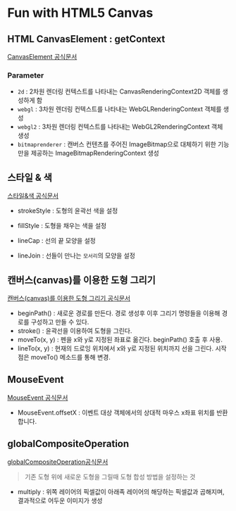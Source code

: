 



# Fun with HTML5 Canvas





## HTML CanvasElement : getContext

[CanvasElement 공식문서](https://developer.mozilla.org/ko/docs/Web/API/HTMLCanvasElement/getContext)



### Parameter

- `2d` : 2차원 렌더링 컨텍스트를 나타내는 CanvasRenderingContext2D 객체를 생성하게 함
- `webgl` : 3차원 렌더링 컨텍스트를 나타내는 WebGLRenderingContext 객체를 생성
- `webgl2` : 3차원 렌더링 컨텍스트를 나타내는 WebGL2RenderingContext 객체 생성
- `bitmaprenderer` : 캔버스 컨텐츠를 주어진 ImageBitmap으로 대체하기 위한 기능만을 제공하는 ImageBitmapRenderingContext 생성





## 스타일 & 색



[스타일&색 공식문서](https://developer.mozilla.org/ko/docs/Web/HTML/Canvas/Tutorial/Applying_styles_and_colors)



- strokeStyle : 도형의 윤곽선 색을 설정
- fillStyle : 도형을 채우는 색을 설정



- lineCap : 선의 끝 모양을 설정
- lineJoin : 선들이 만나는 `모서리`의 모양을 설정





## 캔버스(canvas)를 이용한 도형 그리기

[캔버스(canvas)를 이용한 도형 그리기 공식문서](https://developer.mozilla.org/ko/docs/Web/HTML/Canvas/Tutorial/Drawing_shapes)

- beginPath() : 새로운 경로를 만든다. 경로 생성후 이후 그리기 명령들을 이용해 경로를 구성하고 만들 수 있다.
- stroke() : 윤곽선을 이용하여 도형을 그린다.
- moveTo(x, y) : 펜을 x와 y로 지정된 좌표로 옮긴다. beginPath() 호출 후 사용.
- lineTo(x, y) : 현재의 드로잉 위치에서 x와 y로 지정된 위치까지 선을 그린다. 시작점은 moveTo() 메소드를 통해 변경.





## MouseEvent

[MouseEvent 공식문서](https://developer.mozilla.org/en-US/docs/Web/API/MouseEvent)

- MouseEvent.offsetX : 이벤트 대상 객체에서의 상대적 마우스 x좌표 위치를 반환합니다.







## globalCompositeOperation

[globalCompositeOperation공식문서](https://developer.mozilla.org/ko/docs/Web/HTML/Canvas/Tutorial/Compositing#globalCompositeOperation)

>  기존 도형 위에 새로운 도형을 그릴때 도형 합성 방법을 설정하는 것

- multiply : 위쪽 레이어의 픽셀값이 아래족 레이어의 해당하는 픽셀값과 곱해지며, 결과적으로 어두운 이미지가 생성